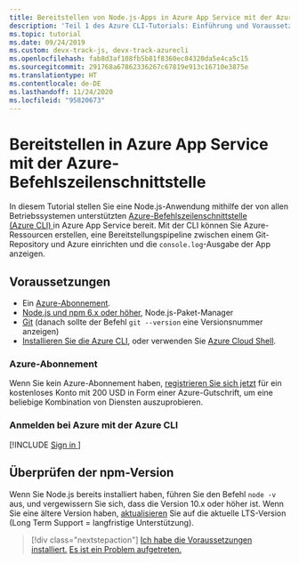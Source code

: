 ```yaml
---
title: Bereitstellen von Node.js-Apps in Azure App Service mit der Azure-Befehlszeilenschnittstelle
description: 'Teil 1 des Azure CLI-Tutorials: Einführung und Voraussetzungen'
ms.topic: tutorial
ms.date: 09/24/2019
ms.custom: devx-track-js, devx-track-azurecli
ms.openlocfilehash: fab8d3af108fb5b81f8360ec84320da5e4ca5c15
ms.sourcegitcommit: 291768a67862336267c67819e913c16710e3875e
ms.translationtype: HT
ms.contentlocale: de-DE
ms.lasthandoff: 11/24/2020
ms.locfileid: "95820673"
---
```

# <a name="deploy-to-azure-app-service-using-the-azure-cli"></a>Bereitstellen in Azure App Service mit der Azure-Befehlszeilenschnittstelle

In diesem Tutorial stellen Sie eine Node.js-Anwendung mithilfe der von allen Betriebssystemen unterstützten [Azure-Befehlszeilenschnittstelle (Azure CLI) ](/cli/azure/overview?view=azure-cli-latest) in Azure App Service bereit. Mit der CLI können Sie Azure-Ressourcen erstellen, eine Bereitstellungspipeline zwischen einem Git-Repository und Azure einrichten und die `console.log`-Ausgabe der App anzeigen.

## <a name="prerequisites"></a>Voraussetzungen

- Ein [Azure-Abonnement](#azure-subscription).
- [Node.js und npm 6.x oder höher](https://nodejs.org/en/download), Node.js-Paket-Manager
- [Git](https://git-scm.com/downloads) (danach sollte der Befehl `git --version` eine Versionsnummer anzeigen)
- [Installieren Sie die Azure CLI](/cli/azure/install-azure-cli), oder verwenden Sie [Azure Cloud Shell](https://shell.azure.com.).

### <a name="azure-subscription"></a>Azure-Abonnement

Wenn Sie kein Azure-Abonnement haben, [registrieren Sie sich jetzt](https://azure.microsoft.com/free/?utm_source=campaign&utm_campaign=vscode-tutorial-node-git&mktingSource=vscode-tutorial-node-git) für ein kostenloses Konto mit 200 USD in Form einer Azure-Gutschrift, um eine beliebige Kombination von Diensten auszuprobieren.

### <a name="sign-in-to-azure-with-azure-cli"></a>Anmelden bei Azure mit der Azure CLI

[!INCLUDE [Sign in ](../azure-cli/includes/interactive-login.md)]

## <a name="check-npm-version"></a>Überprüfen der npm-Version

Wenn Sie Node.js bereits installiert haben, führen Sie den Befehl `node -v` aus, und vergewissern Sie sich, dass die Version 10.x oder höher ist. Wenn Sie eine ältere Version haben, [aktualisieren](https://nodejs.org/en/download/) Sie auf die aktuelle LTS-Version (Long Term Support = langfristige Unterstützung).

> [!div class="nextstepaction"]
> [Ich habe die Voraussetzungen installiert.](tutorial-vscode-azure-cli-node-02.md) [Es ist ein Problem aufgetreten.](https://www.research.net/r/PWZWZ52?tutorial=node-deployment&step=getting-started)
